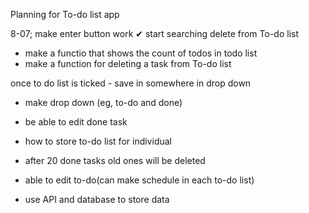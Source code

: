 Planning for To-do list app

8-07; make enter button work  ✔︎
        start searching delete from To-do list
- make a functio that shows the count of todos in todo list
- make a function for deleting a task from To-do list 

once to do list is ticked - save in somewhere in drop down 

- make drop down (eg, to-do and done)

- be able to edit done task 

- how to store to-do list for individual

- after 20 done tasks old ones will be deleted

- able to edit to-do(can make schedule in each to-do list)

- use API and database to store data